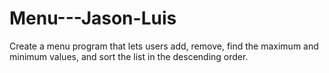 # Menu---Jason-Luis
Create a menu program that lets users add, remove, find the maximum and minimum values, and sort the list in the descending order. 
